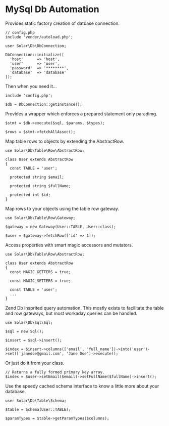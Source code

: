 # MySql Db Automation
Provides static factory creation of datbase connection.
```
// config.php
include 'vender/autoload.php';

user Solar\Db\DbConnection;

DbConnection::initialize([
  'host'      => 'host',
  'user'      => 'user',
  'password'  => '********',
  'database'  => 'database'
]);
```
Then when you need it...
```
include 'config.php';

$db = DbConnection::getInstance();
```
Provides a wrapper which enforces a prepared statement only paradimg.
```
$stmt = $db->execute($sql, $params, $types);

$rows = $stmt->fetchAllAssoc();
```
Map table rows to objects by extending the AbstractRow.
```
use Solar\Db\Table\Row\AbstractRow;

class User extends AbstractRow
{
  const TABLE = 'user';
  
  protected string $email;
  
  protected string $fullName;
  
  protected int $id;
}
```
Map rows to your objects using the table row gateway.
```
use Solar\Db\Table\Row\Gateway;

$gateway = new Gateway(User::TABLE, User::class);

$user = $gateway->fetchRow(['id' => 1]);
```
Access properties with smart magic accessors and mutators.
```
use Solar\Db\Table\Row\AbstractRow;

class User extends AbstractRow
{
  const MAGIC_GETTERS = true;
  
  const MAGIC_SETTERS = true;
  
  const TABLE = 'user';
  ...
}
```
Zend Db insprited query automation. This mostly exists to facilitate the table and row gateways, but most workaday queries can be handled.
```
use Solar\Db\Sql\Sql;

$sql = new Sql();

$insert = $sql->insert();

$index = $insert->columns(['email', 'full_name'])->into('user')->set(['janedoe@gmail.com', 'Jane Doe')->execute();
```
Or just do it from your class.
```
// Returns a fully formed primary key array.
$index = $user->setEmail($email)->setFullName($fullName)->insert();
```
Use the speedy cached schema interface to know a little more about your database.
```
user Solar\Db\Table\Schema;

$table = Schema(User::TABLE);

$paramTypes = $table->getParamTypes($columns);
```
